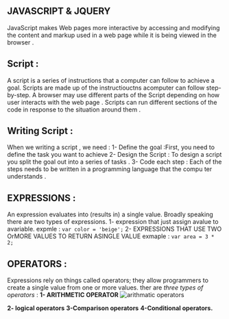 ## JAVASCRIPT & JQUERY 

JavaScript makes Web pages more interactive by accessing and modifying the content and markup used in a web page while it is being viewed in the browser .

## Script : 
A script is a series of instructions that a
computer can follow to achieve a goal. 
Scripts are made up of the instructiouctns acomputer can follow step-by-step.
A browser may use different parts of the  Script depending on how  user interacts with the web page . 
Scripts can run different sections of the code in response to the situation around them .

## Writing Script :
When we writing a script , we need :
1- Define the goal :First, you need to define the task you want to
achieve
2- Design the Script : To design a script you split the goal out into a series
of tasks .
3- Code each step : Each of the steps needs to be written in a
programming language that the compu ter
understands .

## EXPRESSIONS :

An expression evaluates into (results in) a single value. Broadly speaking 
there are two types of expressions. 
1- expression that just assign avalue to avariable. expmle : `var color = 'beige';`
2- EXPRESSIONS THAT USE TWO OrMORE VALUES TO RETURN ASINGLE VALUE exmaple : `var area = 3 * 2;`

## OPERATORS :
Expressions rely on things called operators; they allow programmers to
create a single value from one or more values. 
ther are *three types of operators* :
**1- ARITHMETIC OPERATOR** 
![arithmatic operators](https://www.devopsschool.com/blog/wp-content/uploads/2020/07/JavaScript-Arithmatic-Operators.png)

**2- logical operators** 
 **3-Comparison operators** 
 **4-Conditional operators.**










 
